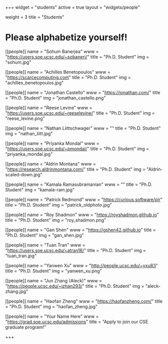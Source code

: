 +++
widget = "students"
active = true
layout = "widgets/people"

weight = 3
title = "Students"

# Please alphabetize yourself!

[[people]]
  name = "Sohum Banerjea"
  www = "https://users.soe.ucsc.edu/~sobanerj/"
  title = "Ph.D. Student"
  img = "sohum.jpg"

[[people]]
  name = "Achilles Benetopoulos"
  www = "https://scarcecomputing.com"
  title = "Ph.D. Student"
  img = "achilles_benetopoulos.jpg"

[[people]]
  name = "Jonathan Castello"
  www = "https://jonathan.com/"
  title = "Ph.D. Student"
  img = "jonathan_castello.png"
  
[[people]]
  name = "Reese Levine"
  www = "https://users.soe.ucsc.edu/~reeselevine/"
  title = "Ph.D. Student"
  img = "reese_levine.png"

[[people]]
  name  = "Nathan Liittschwager"
  www   = ""
  title = "Ph.D. Student"
  img = "nathan_liitt.jpg"

[[people]]
  name = "Priyanka Mondal"
  www = "https://users.soe.ucsc.edu/~pmondal/"
  title = "Ph.D. Student"
  img = "priyanka_mondal.jpg"

[[people]]
  name  = "Aldrin Montana"
  www   = "https://research.aldrinmontana.com/"
  title = "Ph.D. Student"
  img   = "Aldrin-scaled-down.jpg"
  
[[people]]
  name  = "Kamala Ramasubramanian"
  www   = ""
  title = "Ph.D. Student"
  img   = "kamala-ram.jpg"
  
[[people]]
  name = "Patrick Redmond"
  www = "https://curious.software/plr"
  title = "Ph.D. Student"
  img   = "patrick_oldphoto.jpg"
  
[[people]]
  name = "Roy Shadmon"
  www = "https://royshadmon.github.io"
  title = "Ph.D. Student"
  img = "roy_shadmon.png"
  
[[people]]
  name = "Gan Shen"
  www = "https://gshen42.github.io"
  title = "Ph.D. Student"
  img = "gan_shen.jpg"
  
[[people]]
  name = "Tuan Tran"
  www = "https://users.soe.ucsc.edu/~atran18/"
  title = "Ph.D. Student"
  img = "tuan_tran.jpg"
  
[[people]]
  name = "Yanwen Xu"
  www = "http://people.ucsc.edu/~yxu83"
  title = "Ph.D. Student"
  img = "yanwen_xu.png"
  
[[people]]
  name = "Jun Zhang (Aleck)"
  www = "https://people.ucsc.edu/~jzhan293/"
  title = "Ph.D. Student"
  img = "aleck-zhang.jpg"
  
[[people]]
  name = "Haofan Zheng"
  www = "https://haofanzheng.com/"
  title = "Ph.D. Student"
  img = "haofan_zheng.jpg"
  
[[people]]
  name = "Your Name Here"
  www = "https://grad.soe.ucsc.edu/admissions"
  title = "Apply to join our CSE graduate program!"

+++
